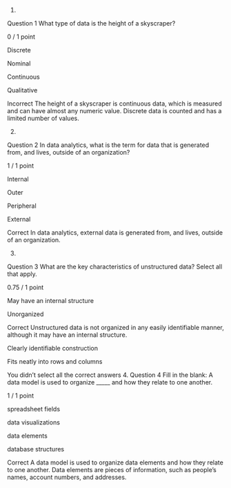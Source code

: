 1.
Question 1
What type of data is the height of a skyscraper?

0 / 1 point

Discrete


Nominal


Continuous


Qualitative

Incorrect
The height of a skyscraper is continuous data, which is measured and can have almost any numeric value. Discrete data is counted and has a limited number of values.

2.
Question 2
In data analytics, what is the term for data that is generated from, and lives, outside of an organization?

1 / 1 point

Internal


Outer


Peripheral


External

Correct
In data analytics, external data is generated from, and lives, outside of an organization.

3.
Question 3
What are the key characteristics of unstructured data? Select all that apply.

0.75 / 1 point

May have an internal structure


Unorganized

Correct
Unstructured data is not organized in any easily identifiable manner, although it may have an internal structure.


Clearly identifiable construction


Fits neatly into rows and columns

You didn’t select all the correct answers
4.
Question 4
Fill in the blank: A data model is used to organize _____ and how they relate to one another. 

1 / 1 point

spreadsheet fields


data visualizations


data elements


database structures

Correct
A data model is used to organize data elements and how they relate to one another. Data elements are pieces of information, such as people’s names, account numbers, and addresses.